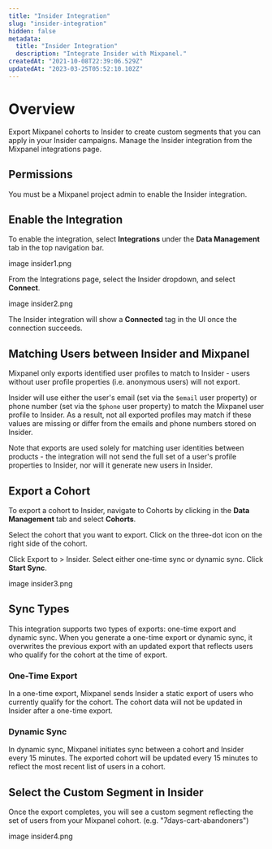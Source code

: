 ```yaml
---
title: "Insider Integration"
slug: "insider-integration"
hidden: false
metadata: 
  title: "Insider Integration"
  description: "Integrate Insider with Mixpanel."
createdAt: "2021-10-08T22:39:06.529Z"
updatedAt: "2023-03-25T05:52:10.102Z"
---
```


# Overview

Export Mixpanel cohorts to Insider to create custom segments that you can apply in your Insider campaigns. Manage the Insider integration from the Mixpanel integrations page.

## Permissions

You must be a Mixpanel project admin to enable the Insider integration.

## Enable the Integration

To enable the integration, select **Integrations** under the **Data Management** tab in the top navigation bar.

image insider1.png

From the Integrations page, select the Insider dropdown, and select **Connect**.

image insider2.png

The Insider integration will show a **Connected** tag in the UI once the connection succeeds.

## Matching Users between Insider and Mixpanel

Mixpanel only exports identified user profiles to match to Insider - users without user profile properties (i.e. anonymous users) will not export.

Insider will use either the user's email (set via the `$email` user property) or phone number (set via the `$phone` user property) to match the Mixpanel user profile to Insider. As a result, not all exported profiles may match if these values are missing or differ from the emails and phone numbers stored on Insider.

Note that exports are used solely for matching user identities between products - the integration will not send the full set of a user's profile properties to Insider, nor will it generate new users in Insider.

## Export a Cohort

To export a cohort to Insider, navigate to Cohorts by clicking in the **Data Management** tab and select **Cohorts**.

Select the cohort that you want to export. Click on the three-dot icon on the right side of the cohort.

Click Export to > Insider. Select either one-time sync or dynamic sync. Click **Start Sync**.

image insider3.png

## Sync Types

This integration supports two types of exports: one-time export and dynamic sync. When you generate a one-time export or dynamic sync, it overwrites the previous export with an updated export that reflects users who qualify for the cohort at the time of export.

### One-Time Export
In a one-time export, Mixpanel sends Insider a static export of users who currently qualify for the cohort. The cohort data will not be updated in Insider after a one-time export.

### Dynamic Sync
In dynamic sync, Mixpanel initiates sync between a cohort and Insider every 15 minutes. The exported cohort will be updated every 15 minutes to reflect the most recent list of users in a cohort.

## Select the Custom Segment in Insider

Once the export completes, you will see a custom segment reflecting the set of users from your Mixpanel cohort. (e.g. "7days-cart-abandoners")

image insider4.png
